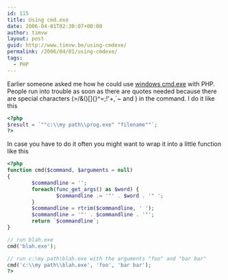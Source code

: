 ```yaml
---
id: 115
title: Using cmd.exe
date: 2006-04-01T02:30:07+00:00
author: timvw
layout: post
guid: http://www.timvw.be/using-cmdexe/
permalink: /2006/04/01/using-cmdexe/
tags:
  - PHP
---
```

Earlier someone asked me how he could use [windows cmd.exe](http://www.microsoft.com/resources/documentation/windows/xp/all/proddocs/en-us/cmd.mspx?mfr=true) with PHP. People run into trouble as soon as there are quotes needed because there are special characters (>/&()[]{}^=;!'+,\`~ and <space>) in the command. I do it like this

```php
<?php
$result = `""c:\\my path\\prog.exe" "filename""`;
?>
```

In case you have to do it often you might want to wrap it into a little function like this

```php
<?php
function cmd($command, $arguments = null)
{
        $commandline = '';
        foreach(func_get_args() as $word) {
                $commandline .= '"' . $word . '" ';
        }
        $commandline = rtrim($commandline, ' ');
        $commandline = '"' . $commandline . '"';
        return `$commandline`;
}

// run blah.exe
cmd('blah.exe');

// run c:\my path\blah.exe with the arguments "foo" and "bar bar"
cmd('c:\\my path\\blah.exe', 'foo', 'bar bar');
?>
```
